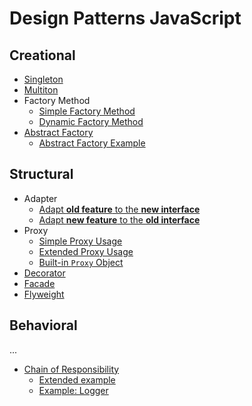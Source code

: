 # Design Patterns JavaScript

## Creational

- [Singleton](./creational/singleton.js)
- [Multiton](./creational/multiton.js)
- Factory Method
  - [Simple Factory Method](./creational/factory-method-simple.js)
  - [Dynamic Factory Method](./creational/factory-method-dynamic.js)
- [Abstract Factory](./creational/abstract-factory.js)
  - [Abstract Factory Example](./creational/abstract-factory-example.js)

## Structural

- Adapter
  - [Adapt **old feature** to the **new interface**](./structural/adapter.js)
  - [Adapt **new feature** to the **old interface**](./structural/adapter-reverse.js)
- Proxy
  - [Simple Proxy Usage](./structural/proxy-simple.js)
  - [Extended Proxy Usage](./structural/proxy-extended.js)
  - [Built-in `Proxy` Object](./structural/proxy-builtin.js)
- [Decorator](./structural/decorator.js)
- [Facade](./structural/facade.js)
- [Flyweight](./structural/flyweight.js)

## Behavioral

...

- [Chain of Responsibility](./behavioral/chain-of-responsibility.js)
  - [Extended example](./behavioral/chain-of-responsibility-extended.js)
  - [Example: Logger](./behavioral/chain-of-responsibility-logger.js)